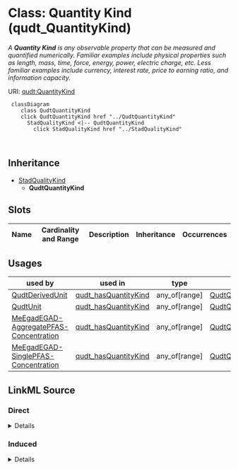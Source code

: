 

# Class: Quantity Kind (qudt_QuantityKind)


_A <b>Quantity Kind</b> is any observable property that can be  measured and quantified numerically. Familiar examples include physical properties such as length, mass, time, force, energy, power, electric charge, etc. Less familiar examples include currency, interest rate, price to earning ratio, and information capacity._







URI: [qudt:QuantityKind](http://qudt.org/schema/qudt/QuantityKind)






```mermaid
 classDiagram
    class QudtQuantityKind
    click QudtQuantityKind href "../QudtQuantityKind"
      StadQualityKind <|-- QudtQuantityKind
        click StadQualityKind href "../StadQualityKind"
      
      
```





## Inheritance
* [StadQualityKind](../classes/StadQualityKind.md)
    * **QudtQuantityKind**



## Slots

| Name | Cardinality and Range | Description | Inheritance | Occurrences |
| ---  | --- | --- | --- | --- |





## Usages

| used by | used in | type | used |
| ---  | --- | --- | --- |
| [QudtDerivedUnit](../classes/QudtDerivedUnit.md) | [qudt_hasQuantityKind](../slots/qudt_hasQuantityKind.md) | any_of[range] | [QudtQuantityKind](../classes/QudtQuantityKind.md) |
| [QudtUnit](../classes/QudtUnit.md) | [qudt_hasQuantityKind](../slots/qudt_hasQuantityKind.md) | any_of[range] | [QudtQuantityKind](../classes/QudtQuantityKind.md) |
| [MeEgadEGAD-AggregatePFAS-Concentration](../classes/MeEgadEGAD-AggregatePFAS-Concentration.md) | [qudt_hasQuantityKind](../slots/qudt_hasQuantityKind.md) | any_of[range] | [QudtQuantityKind](../classes/QudtQuantityKind.md) |
| [MeEgadEGAD-SinglePFAS-Concentration](../classes/MeEgadEGAD-SinglePFAS-Concentration.md) | [qudt_hasQuantityKind](../slots/qudt_hasQuantityKind.md) | any_of[range] | [QudtQuantityKind](../classes/QudtQuantityKind.md) |











## LinkML Source

<!-- TODO: investigate https://stackoverflow.com/questions/37606292/how-to-create-tabbed-code-blocks-in-mkdocs-or-sphinx -->

### Direct

<details>

```yaml
name: qudt_QuantityKind
conforms_to: No schema conformance document specified
description: A <b>Quantity Kind</b> is any observable property that can be  measured
  and quantified numerically. Familiar examples include physical properties such as
  length, mass, time, force, energy, power, electric charge, etc. Less familiar examples
  include currency, interest rate, price to earning ratio, and information capacity.
title: Quantity Kind
from_schema: sawgraph-kg
source: http://qudt.org/2.1/schema/qudt
rank: 1000
is_a: stad_QualityKind
class_uri: qudt:QuantityKind

```
</details>

### Induced

<details>

```yaml
name: qudt_QuantityKind
conforms_to: No schema conformance document specified
description: A <b>Quantity Kind</b> is any observable property that can be  measured
  and quantified numerically. Familiar examples include physical properties such as
  length, mass, time, force, energy, power, electric charge, etc. Less familiar examples
  include currency, interest rate, price to earning ratio, and information capacity.
title: Quantity Kind
from_schema: sawgraph-kg
source: http://qudt.org/2.1/schema/qudt
rank: 1000
is_a: stad_QualityKind
class_uri: qudt:QuantityKind

```
</details>